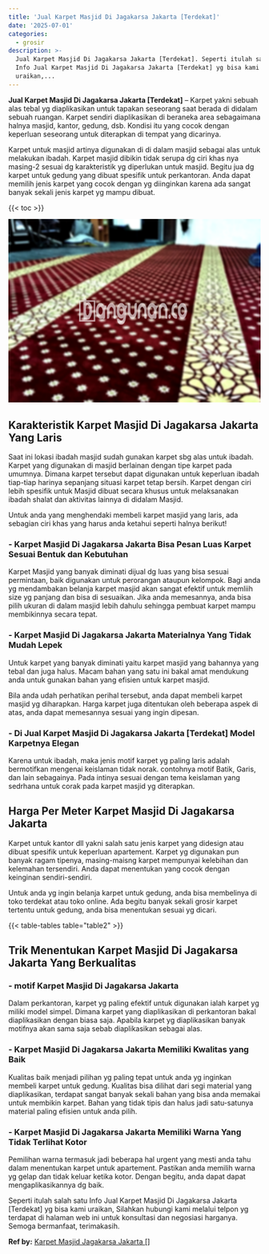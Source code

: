 ```yaml
---
title: 'Jual Karpet Masjid Di Jagakarsa Jakarta [Terdekat]'
date: '2025-07-01'
categories:
  - grosir
description: >-
  Jual Karpet Masjid Di Jagakarsa Jakarta [Terdekat]. Seperti itulah salah satu
  Info Jual Karpet Masjid Di Jagakarsa Jakarta [Terdekat] yg bisa kami
  uraikan,...
---
```


**Jual Karpet Masjid Di Jagakarsa Jakarta \[Terdekat\]** – Karpet yakni sebuah alas tebal yg diaplikasikan untuk tapakan seseorang saat berada di didalam sebuah ruangan. Karpet sendiri diaplikasikan di beraneka area sebagaimana halnya masjid, kantor, gedung, dsb. Kondisi itu yang cocok dengan keperluan seseorang untuk diterapkan di tempat yang dicarinya.

Karpet untuk masjid artinya digunakan di di dalam masjid sebagai alas untuk melakukan ibadah. Karpet masjid dibikin tidak serupa dg ciri khas nya masing-2 sesuai dg karakteristik yg diperlukan untuk masjid. Begitu jua dg karpet untuk gedung yang dibuat spesifik untuk perkantoran. Anda dapat memilih jenis karpet yang cocok dengan yg diinginkan karena ada sangat banyak sekali jenis karpet yg mampu dibuat.

{{< toc >}}

![Jual Karpet Masjid Di Jagakarsa Jakarta [Terdekat]](/images/grosir-karpet-murah-12.png)

## Karakteristik Karpet Masjid Di Jagakarsa Jakarta Yang Laris

Saat ini lokasi ibadah masjid sudah gunakan karpet sbg alas untuk ibadah. Karpet yang digunakan di masjid berlainan dengan tipe karpet pada umumnya. Dimana karpet tersebut dapat digunakan untuk keperluan ibadah tiap-tiap harinya sepanjang situasi karpet tetap bersih. Karpet dengan ciri lebih spesifik untuk Masjid dibuat secara khusus untuk melaksanakan ibadah shalat dan aktivitas lainnya di didalam Masjid.

Untuk anda yang menghendaki membeli karpet masjid yang laris, ada sebagian ciri khas yang harus anda ketahui seperti halnya berikut!

### \- Karpet Masjid Di Jagakarsa Jakarta Bisa Pesan Luas Karpet Sesuai Bentuk dan Kebutuhan

Karpet Masjid yang banyak diminati dijual dg luas yang bisa sesuai permintaan, baik digunakan untuk perorangan ataupun kelompok. Bagi anda yg mendambakan belanja karpet masjid akan sangat efektif untuk memliih size yg panjang dan bisa di sesuaikan. Jika anda memesannya, anda bisa pilih ukuran di dalam masjid lebih dahulu sehingga pembuat karpet mampu membikinnya secara tepat.

### \- Karpet Masjid Di Jagakarsa Jakarta Materialnya Yang Tidak Mudah Lepek

Untuk karpet yang banyak diminati yaitu karpet masjid yang bahannya yang tebal dan juga halus. Macam bahan yang satu ini bakal amat mendukung anda untuk gunakan bahan yang efisien untuk karpet masjid.

Bila anda udah perhatikan perihal tersebut, anda dapat membeli karpet masjid yg diharapkan. Harga karpet juga ditentukan oleh beberapa aspek di atas, anda dapat memesannya sesuai yang ingin dipesan.

### \- Di Jual Karpet Masjid Di Jagakarsa Jakarta \[Terdekat\] Model Karpetnya Elegan

Karena untuk ibadah, maka jenis motif karpet yg paling laris adalah bermotifkan mengenai keislaman tidak norak. contohnya motif Batik, Garis, dan lain sebagainya. Pada intinya sesuai dengan tema keislaman yang sedrhana untuk corak pada karpet masjid yg diterapkan.

## Harga Per Meter Karpet Masjid Di Jagakarsa Jakarta

Karpet untuk kantor dll yakni salah satu jenis karpet yang didesign atau dibuat spesifik untuk keperluan apartement. Karpet yg digunakan pun banyak ragam tipenya, masing-maisng karpet mempunyai kelebihan dan kelemahan tersendiri. Anda dapat menentukan yang cocok dengan keinginan sendiri-sendiri.

Untuk anda yg ingin belanja karpet untuk gedung, anda bisa membelinya di toko terdekat atau toko online. Ada begitu banyak sekali grosir karpet tertentu untuk gedung, anda bisa menentukan sesuai yg dicari.

{{< table-tables table="table2" >}}

## Trik Menentukan Karpet Masjid Di Jagakarsa Jakarta Yang Berkualitas

### \- motif Karpet Masjid Di Jagakarsa Jakarta

Dalam perkantoran, karpet yg paling efektif untuk digunakan ialah karpet yg miliki model simpel. Dimana karpet yang diaplikasikan di perkantoran bakal diaplikasikan dengan biasa saja. Apabila karpet yg diaplikasikan banyak motifnya akan sama saja sebab diaplikasikan sebagai alas.

### \- Karpet Masjid Di Jagakarsa Jakarta Memiliki Kwalitas yang Baik

Kualitas baik menjadi pilihan yg paling tepat untuk anda yg inginkan membeli karpet untuk gedung. Kualitas bisa dilihat dari segi material yang diaplikasikan, terdapat sangat banyak sekali bahan yang bisa anda memakai untuk membikin karpet. Bahan yang tidak tipis dan halus jadi satu-satunya material paling efisien untuk anda pilih.

### \- Karpet Masjid Di Jagakarsa Jakarta Memiliki Warna Yang Tidak Terlihat Kotor

Pemilihan warna termasuk jadi beberapa hal urgent yang mesti anda tahu dalam menentukan karpet untuk apartement. Pastikan anda memilih warna yg gelap dan tidak keluar ketika kotor. Dengan begitu, anda dapat dapat mengaplikasikannya dg baik.

Seperti itulah salah satu Info Jual Karpet Masjid Di Jagakarsa Jakarta \[Terdekat\] yg bisa kami uraikan, Silahkan hubungi kami melalui telpon yg terdapat di halaman web ini untuk konsultasi dan negosiasi harganya. Semoga bermanfaat, terimakasih.

**Ref by:**  [Karpet Masjid Jagakarsa Jakarta []](https://id.wikipedia.org/wiki/Karpet)
